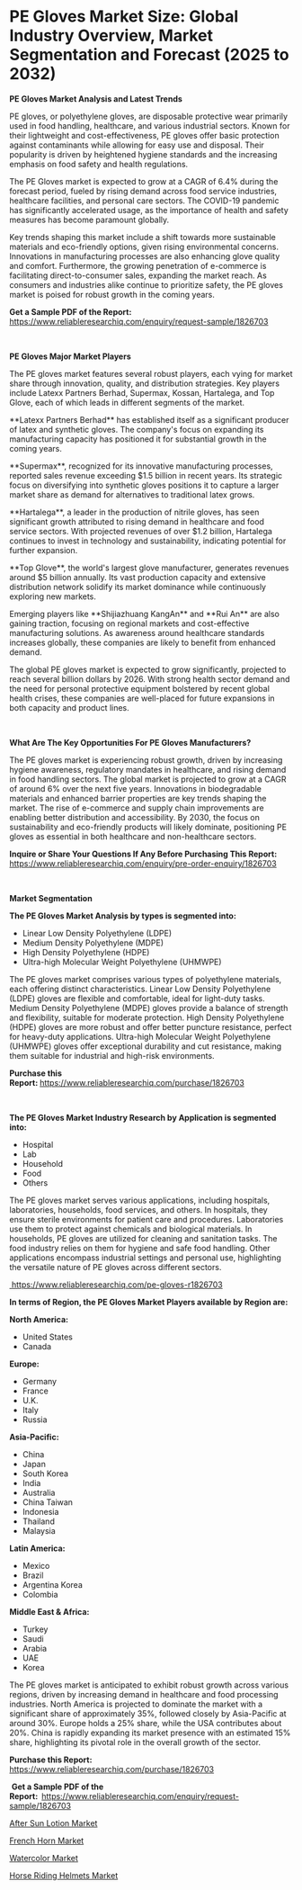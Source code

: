 <p><h1>PE Gloves Market Size: Global Industry Overview, Market Segmentation and Forecast (2025 to 2032)</h1></p><p><strong>PE Gloves Market Analysis and Latest Trends</strong></p>
<p><p>PE gloves, or polyethylene gloves, are disposable protective wear primarily used in food handling, healthcare, and various industrial sectors. Known for their lightweight and cost-effectiveness, PE gloves offer basic protection against contaminants while allowing for easy use and disposal. Their popularity is driven by heightened hygiene standards and the increasing emphasis on food safety and health regulations.</p><p>The PE Gloves market is expected to grow at a CAGR of 6.4% during the forecast period, fueled by rising demand across food service industries, healthcare facilities, and personal care sectors. The COVID-19 pandemic has significantly accelerated usage, as the importance of health and safety measures has become paramount globally.</p><p>Key trends shaping this market include a shift towards more sustainable materials and eco-friendly options, given rising environmental concerns. Innovations in manufacturing processes are also enhancing glove quality and comfort. Furthermore, the growing penetration of e-commerce is facilitating direct-to-consumer sales, expanding the market reach. As consumers and industries alike continue to prioritize safety, the PE gloves market is poised for robust growth in the coming years.</p></p>
<p><strong>Get a Sample PDF of the Report:&nbsp;</strong> <a href="https://www.reliableresearchiq.com/enquiry/request-sample/1826703?utm_campaign=1896&utm_medium=2&utm_source=Github&utm_content=ia&utm_term=07022025&utm_id=pe-gloves">https://www.reliableresearchiq.com/enquiry/request-sample/1826703</a></p>
<p>&nbsp;</p>
<p><strong>PE Gloves Major Market Players</strong></p>
<p><p>The PE gloves market features several robust players, each vying for market share through innovation, quality, and distribution strategies. Key players include Latexx Partners Berhad, Supermax, Kossan, Hartalega, and Top Glove, each of which leads in different segments of the market.</p><p>**Latexx Partners Berhad** has established itself as a significant producer of latex and synthetic gloves. The company's focus on expanding its manufacturing capacity has positioned it for substantial growth in the coming years. </p><p>**Supermax**, recognized for its innovative manufacturing processes, reported sales revenue exceeding $1.5 billion in recent years. Its strategic focus on diversifying into synthetic gloves positions it to capture a larger market share as demand for alternatives to traditional latex grows.</p><p>**Hartalega**, a leader in the production of nitrile gloves, has seen significant growth attributed to rising demand in healthcare and food service sectors. With projected revenues of over $1.2 billion, Hartalega continues to invest in technology and sustainability, indicating potential for further expansion.</p><p>**Top Glove**, the world's largest glove manufacturer, generates revenues around $5 billion annually. Its vast production capacity and extensive distribution network solidify its market dominance while continuously exploring new markets.</p><p>Emerging players like **Shijiazhuang KangAn** and **Rui An** are also gaining traction, focusing on regional markets and cost-effective manufacturing solutions. As awareness around healthcare standards increases globally, these companies are likely to benefit from enhanced demand.</p><p>The global PE gloves market is expected to grow significantly, projected to reach several billion dollars by 2026. With strong health sector demand and the need for personal protective equipment bolstered by recent global health crises, these companies are well-placed for future expansions in both capacity and product lines.</p></p>
<p>&nbsp;</p>
<p><strong>What Are The Key Opportunities For PE Gloves Manufacturers?</strong></p>
<p><p>The PE gloves market is experiencing robust growth, driven by increasing hygiene awareness, regulatory mandates in healthcare, and rising demand in food handling sectors. The global market is projected to grow at a CAGR of around 6% over the next five years. Innovations in biodegradable materials and enhanced barrier properties are key trends shaping the market. The rise of e-commerce and supply chain improvements are enabling better distribution and accessibility. By 2030, the focus on sustainability and eco-friendly products will likely dominate, positioning PE gloves as essential in both healthcare and non-healthcare sectors.</p></p>
<p><strong>Inquire or Share Your Questions If Any Before Purchasing This Report:</strong> <a href="https://www.reliableresearchiq.com/enquiry/pre-order-enquiry/1826703?utm_campaign=1896&utm_medium=2&utm_source=Github&utm_content=ia&utm_term=07022025&utm_id=pe-gloves">https://www.reliableresearchiq.com/enquiry/pre-order-enquiry/1826703</a></p>
<p>&nbsp;</p>
<p><strong>Market Segmentation</strong></p>
<p><strong>The PE Gloves Market Analysis by types is segmented into:</strong></p>
<p><ul><li>Linear Low Density Polyethylene (LDPE)</li><li>Medium Density Polyethylene (MDPE)</li><li>High Density Polyethylene (HDPE)</li><li>Ultra-high Molecular Weight Polyethylene (UHMWPE)</li></ul></p>
<p><p>The PE gloves market comprises various types of polyethylene materials, each offering distinct characteristics. Linear Low Density Polyethylene (LDPE) gloves are flexible and comfortable, ideal for light-duty tasks. Medium Density Polyethylene (MDPE) gloves provide a balance of strength and flexibility, suitable for moderate protection. High Density Polyethylene (HDPE) gloves are more robust and offer better puncture resistance, perfect for heavy-duty applications. Ultra-high Molecular Weight Polyethylene (UHMWPE) gloves offer exceptional durability and cut resistance, making them suitable for industrial and high-risk environments.</p></p>
<p><strong>Purchase this Report:&nbsp;</strong><a href="https://www.reliableresearchiq.com/purchase/1826703?utm_campaign=1896&utm_medium=2&utm_source=Github&utm_content=ia&utm_term=07022025&utm_id=pe-gloves">https://www.reliableresearchiq.com/purchase/1826703</a></p>
<p>&nbsp;</p>
<p><strong>The PE Gloves Market Industry Research by Application is segmented into:</strong></p>
<p><ul><li>Hospital</li><li>Lab</li><li>Household</li><li>Food</li><li>Others</li></ul></p>
<p><p>The PE gloves market serves various applications, including hospitals, laboratories, households, food services, and others. In hospitals, they ensure sterile environments for patient care and procedures. Laboratories use them to protect against chemicals and biological materials. In households, PE gloves are utilized for cleaning and sanitation tasks. The food industry relies on them for hygiene and safe food handling. Other applications encompass industrial settings and personal use, highlighting the versatile nature of PE gloves across different sectors.</p></p>
<p><a href="https://www.reliableresearchiq.com/pe-gloves-r1826703?utm_campaign=1896&utm_medium=2&utm_source=Github&utm_content=ia&utm_term=07022025&utm_id=pe-gloves">&nbsp;https://www.reliableresearchiq.com/pe-gloves-r1826703</a></p>
<p><strong>In terms of Region, the PE Gloves Market Players available by Region are:</strong></p>
<p>
    <p> <strong> North America: </strong>
        <ul>
            <li>United States</li>
            <li>Canada</li>
        </ul>
        </p> 
    <p> <strong> Europe: </strong>
        <ul>
            <li>Germany</li>
            <li>France</li>
            <li>U.K.</li>
            <li>Italy</li>
            <li>Russia</li>
        </ul>
        </p> 
    <p> <strong> Asia-Pacific: </strong>
        <ul>
            <li>China</li>
            <li>Japan</li>
            <li>South Korea</li>
            <li>India</li>
            <li>Australia</li>
            <li>China Taiwan</li>
            <li>Indonesia</li>
            <li>Thailand</li>
            <li>Malaysia</li>
        </ul>
        </p> 
    <p> <strong> Latin America: </strong>
        <ul>
            <li>Mexico</li>
            <li>Brazil</li>
            <li>Argentina Korea</li>
            <li>Colombia</li>
        </ul>
        </p> 
    <p> <strong> Middle East & Africa: </strong>
        <ul>
            <li>Turkey</li>
            <li>Saudi</li>
            <li>Arabia</li>
            <li>UAE</li>
            <li>Korea</li>
        </ul>
    </p>
    </p>
<p><p>The PE gloves market is anticipated to exhibit robust growth across various regions, driven by increasing demand in healthcare and food processing industries. North America is projected to dominate the market with a significant share of approximately 35%, followed closely by Asia-Pacific at around 30%. Europe holds a 25% share, while the USA contributes about 20%. China is rapidly expanding its market presence with an estimated 15% share, highlighting its pivotal role in the overall growth of the sector.</p></p>
<p><strong>Purchase this Report: </strong><a href="https://www.reliableresearchiq.com/purchase/1826703?utm_campaign=1896&utm_medium=2&utm_source=Github&utm_content=ia&utm_term=07022025&utm_id=pe-gloves">https://www.reliableresearchiq.com/purchase/1826703</a></p>
<p>&nbsp;<strong>Get a Sample PDF of the Report:&nbsp;&nbsp;</strong><a href="https://www.reliableresearchiq.com/enquiry/request-sample/1826703?utm_campaign=1896&utm_medium=2&utm_source=Github&utm_content=ia&utm_term=07022025&utm_id=pe-gloves">https://www.reliableresearchiq.com/enquiry/request-sample/1826703</a></p>
<p><strong></strong></p>
<p><p><a href="https://github.com/armsinwan/Market-Research-Report-List-1/blob/main/after-sun-lotion-market.md?utm_campaign=1896&utm_medium=2&utm_source=Github&utm_content=ia&utm_term=07022025&utm_id=pe-gloves">After Sun Lotion Market</a></p><p><a href="https://github.com/rebikamileny/Market-Research-Report-List-1/blob/main/french-horn-market.md?utm_campaign=1896&utm_medium=2&utm_source=Github&utm_content=ia&utm_term=07022025&utm_id=pe-gloves">French Horn Market</a></p><p><a href="https://github.com/ratzkadria/Market-Research-Report-List-1/blob/main/watercolor-market.md?utm_campaign=1896&utm_medium=2&utm_source=Github&utm_content=ia&utm_term=07022025&utm_id=pe-gloves">Watercolor Market</a></p><p><a href="https://github.com/farklasu/Market-Research-Report-List-1/blob/main/horse-riding-helmets-market.md?utm_campaign=1896&utm_medium=2&utm_source=Github&utm_content=ia&utm_term=07022025&utm_id=pe-gloves">Horse Riding Helmets Market</a></p></p>
